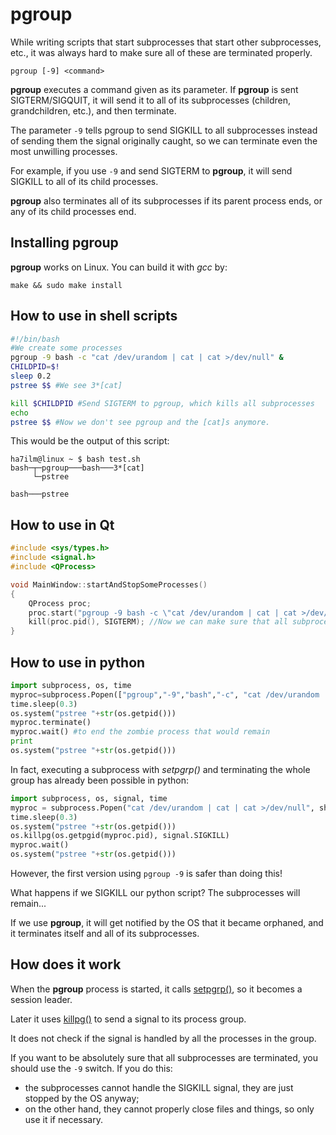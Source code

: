 pgroup
======

While writing scripts that start subprocesses that start other subprocesses, etc., it was always hard to make sure all of these are terminated properly. 

    pgroup [-9] <command>

**pgroup** executes a command given as its parameter. If **pgroup** is sent SIGTERM/SIGQUIT, it will send it to all of its subprocesses (children, grandchildren, etc.), and then terminate.

The parameter `-9` tells pgroup to send SIGKILL to all subprocesses instead of sending them the signal originally caught, so we can terminate even the most unwilling processes.

For example, if you use `-9` and send SIGTERM to **pgroup**, it will send SIGKILL to all of its child processes.

**pgroup** also terminates all of its subprocesses if its parent process ends, or any of its child processes end.

## Installing pgroup

**pgroup** works on Linux. You can build it with *gcc* by:

    make && sudo make install

## How to use in shell scripts

```bash
#!/bin/bash
#We create some processes
pgroup -9 bash -c "cat /dev/urandom | cat | cat >/dev/null" &
CHILDPID=$!
sleep 0.2
pstree $$ #We see 3*[cat]

kill $CHILDPID #Send SIGTERM to pgroup, which kills all subprocesses
echo
pstree $$ #Now we don't see pgroup and the [cat]s anymore.
```

This would be the output of this script:

    ha7ilm@linux ~ $ bash test.sh
    bash─┬─pgroup───bash───3*[cat]
         └─pstree
    
    bash───pstree

## How to use in Qt

```C++
#include <sys/types.h>
#include <signal.h>
#include <QProcess>

void MainWindow::startAndStopSomeProcesses()
{
	QProcess proc;
	proc.start("pgroup -9 bash -c \"cat /dev/urandom | cat | cat >/dev/null\"");
	kill(proc.pid(), SIGTERM); //Now we can make sure that all subprocesses were killed properly.
}
```

## How to use in python

```python
import subprocess, os, time
myproc=subprocess.Popen(["pgroup","-9","bash","-c", "cat /dev/urandom | cat | cat >/dev/null" ])
time.sleep(0.3)
os.system("pstree "+str(os.getpid()))
myproc.terminate()
myproc.wait() #to end the zombie process that would remain
print
os.system("pstree "+str(os.getpid()))
```

In fact, executing a subprocess with *setpgrp()* and terminating the whole group has already been possible in python:

```python
import subprocess, os, signal, time
myproc = subprocess.Popen("cat /dev/urandom | cat | cat >/dev/null", shell=True, preexec_fn=os.setpgrp) #<== python will fork(), setpgrp() and then exec(), the same that pgroup does
time.sleep(0.3)
os.system("pstree "+str(os.getpid()))
os.killpg(os.getpgid(myproc.pid), signal.SIGKILL)
myproc.wait()
os.system("pstree "+str(os.getpid()))
```

However, the first version using `pgroup -9` is safer than doing this!

What happens if we SIGKILL our python script? The subprocesses will remain... 

If we use **pgroup**, it will get notified by the OS that it became orphaned, and it terminates itself and all of its subprocesses.

## How does it work

When the **pgroup** process is started, it calls <a href="http://www.unix.com/man-page/linux/3/setpgrp/">setpgrp()</a>, so it becomes a session leader. 

Later it uses <a href="http://www.unix.com/man-page/linux/3/killpg">killpg()</a> to send a signal to its process group.

It does not check if the signal is handled by all the processes in the group. 

If you want to be absolutely sure that all subprocesses are terminated, you should use the `-9` switch. If you do this:
* the subprocesses cannot handle the SIGKILL signal, they are just stopped by the OS anyway;
* on the other hand, they cannot properly close files and things, so only use it if necessary.

